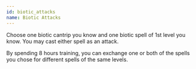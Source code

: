 ```yaml
---
id: biotic_attacks
name: Biotic Attacks
---
```

Choose one biotic cantrip you know and one biotic spell of 1st level you know. You may cast either spell as an attack.

By spending 8 hours training, you can exchange one or both of the spells you chose for different spells of the same levels.
